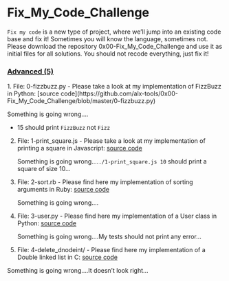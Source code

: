 # Fix_My_Code_Challenge

`Fix my code` is a new type of project, where we’ll jump into an existing code base and fix it! Sometimes you will know the language, sometimes not. Please download the repository 0x00-Fix_My_Code_Challenge and use it as initial files for all solutions. You should not recode everything, just fix it!
<u>

### Advanced (5)

</u>
1. File: 0-fizzbuzz.py - Please take a look at my implementation of FizzBuzz in Python: [source code](https://github.com/alx-tools/0x00-Fix_My_Code_Challenge/blob/master/0-fizzbuzz.py)

Something is going wrong….

- 15 should print `FizzBuzz` not `Fizz`

2. File: 1-print_square.js - Please take a look at my implementation of printing a square in Javascript: [source code](https://github.com/alx-tools/0x00-Fix_My_Code_Challenge/blob/master/1-print_square.js)

   Something is going wrong….`./1-print_square.js 10` should print a square of size 10…

3. File: 2-sort.rb - Please find here my implementation of sorting arguments in Ruby: [source code](https://github.com/alx-tools/0x00-Fix_My_Code_Challenge/blob/master/2-sort.rb)

   Something is going wrong….

4. File: 3-user.py - Please find here my implementation of a User class in Python: [source code](https://github.com/alx-tools/0x00-Fix_My_Code_Challenge/blob/master/3-user.py)

   Something is going wrong….My tests should not print any error…

5. File: 4-delete_dnodeint/ - Please find here my implementation of a Double linked list in C: [source code](https://github.com/alx-tools/0x00-Fix_My_Code_Challenge/tree/master/4-delete_dnodeint)

Something is going wrong….It doesn’t look right…
